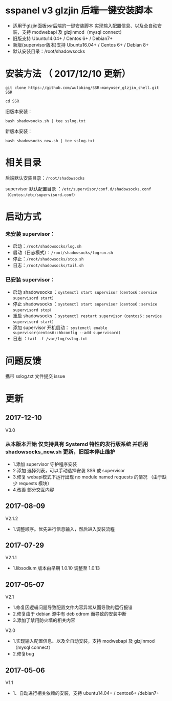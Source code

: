 # sspanel v3 glzjin 后端一键安装脚本

* 适用于glzjin面板ssr后端的一键安装脚本 实现输入配置信息、以及全自动安装，支持 modwebapi 及 glzjinmod（mysql connect）
* 旧版支持 Ubuntu14.04+ / Centos 6+ / Debian7+ 
* 新版(supervisor版本)支持 Ubuntu16.04+ / Centos 6+ / Debian 8+
* 默认安装目录：/root/shadowsocks

# 安装方法 （ 2017/12/10 更新）
```
git clone https://github.com/wulabing/SSR-manyuser_glzjin_shell.git SSR

cd SSR
```
旧版本安装：

`bash shadowsocks.sh | tee sslog.txt`

新版本安装：

`bash shadowsocks_new.sh | tee sslog.txt`

# 相关目录

后端默认安装目录：`/root/shadowsocks`

supervisor 默认配置目录 ：`/etc/supervisor/conf.d/shadowsocks.conf （Centos:/etc/supervisord.conf）`

# 启动方式

### 未安装 supervisor：

* 启动：`/root/shadowsocks/log.sh`
* 启动（日志模式）：`/root/shadowsocks/logrun.sh`
* 停止：`/root/shadowsocks/stop.sh`
* 日志：`/root/shadowsocks/tail.sh`

### 已安装 supervisor：

* 启动 shadowsocks ：`systemctl start supervisor（centos6：service supervisord start）`
* 停止 shadowsocks ：`systemctl start supervisor（centos6：service supervisord stop）`
* 重启 shadowsocks ：`systemctl restart supervisor（centos6：service supervisord start）`
* 添加 supervisor 开机启动： `systemctl enable supervisor(centos6:chkconfig --add supervisord)`
* 日志 ：`tail -f /var/log/sslog.txt`

# 问题反馈

携带 sslog.txt 文件提交 issue

# 更新
## 2017-12-10
V3.0
### 从本版本开始 仅支持具有 Systemd 特性的发行版系统 并启用 shadowsocks_new.sh 更新，旧版本停止维护

* 1.添加 supervisor 守护程序安装
* 2.添加 选择列表，可以手动选择安装 SSR 或 supervisor 
* 3.修复 webapi模式下运行出现 no module named requests 的情况 （由于缺少 requests 模块）
* 4.改善 部分交互内容

## 2017-08-09
V2.1.2

* 1.调整顺序。优先进行信息输入，然后进入安装流程

## 2017-07-29
V2.1.1

* 1.libsodium 版本由早期 1.0.10 调整至 1.0.13


## 2017-05-07
V2.1

* 1.修复因逻辑问题导致配置文件内容异常从而导致的运行报错
* 2.修复由于 debian 源中有 deb cdrom 而导致的安装中断
* 3.添加了禁用防火墙的相关内容

V2.0

* 1.实现输入配置信息、以及全自动安装，支持 modwebapi 及 glzjinmod（mysql connect）
* 2.修复bug

## 2017-05-06
V1.1

* 1、自动进行相关依赖的安装，支持 ubuntu14.04+ / centos6+ /debian7+ 

